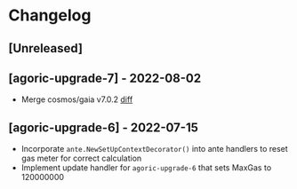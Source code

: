 <!--
Guiding Principles:

Changelogs are for humans, not machines.
There should be an entry for every single version.
The same types of changes should be grouped.
Versions and sections should be linkable.
The latest version comes first.
The release date of each version is displayed.
Mention whether you follow Semantic Versioning.

Usage:

Change log entries are to be added to the Unreleased section under the
appropriate stanza (see below). Each entry should ideally include a tag and
the Github issue reference in the following format:

* (<tag>) \#<issue-number> message

The issue numbers will later be link-ified during the release process so you do
not have to worry about including a link manually, but you can if you wish.

Types of changes (Stanzas):

"Features" for new features.
"Improvements" for changes in existing functionality.
"Deprecated" for soon-to-be removed features.
"Bug Fixes" for any bug fixes.
"Client Breaking" for breaking CLI commands and REST routes.
"State Machine Breaking" for breaking the AppState

Ref: https://keepachangelog.com/en/1.0.0/
-->

# Changelog

## [Unreleased]

## [agoric-upgrade-7] - 2022-08-02

* Merge cosmos/gaia v7.0.2 [diff](https://github.com/cosmos/gaia/compare/v7.0.2...Agoric:ag0:Agoric-upgrade-7)

## [agoric-upgrade-6] - 2022-07-15

* Incorporate `ante.NewSetUpContextDecorator()` into ante handlers to reset gas meter for correct calculation
* Implement update handler for `agoric-upgrade-6` that sets MaxGas to 120000000
